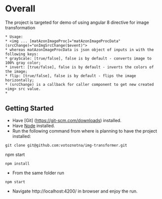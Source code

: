 # Overall

The project is targeted for demo of using angular 8 directive for image transformation

```
* Usage:
* <img ... [matAzonImageProc]="matAzonImageProcData" (srcChange)="onImgSrcChange($event)">
* whereas matAzonImageProcData is json object of inputs in with the following keys:
* grayScale: [true/false], false is by default - converts image to 100% gray color;
* invert: [true/false], false is by default - inverts the colors of the image;
* flip: [true/false], false is by default - flips the image horizontally;
* (srcChange) is a callback for caller component to get new created <img> src value.
*
```

## Getting Started

* Have [Git] (https://git-scm.com/downloads) installed.
* Have [Node](https://git-scm.com/downloads) installed. 
* Run the following command from where is planning to have the project installed: 
```
git clone git@github.com:votoznotna/img-transformer.git
```
npm start
```
npm install
```
* From the same folder run
```
npm start
``` 
* Navigate http://localhost:4200/ in browser and enjoy the run.



